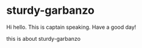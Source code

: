 # sturdy-garbanzo

Hi hello. This is captain speaking. Have a good day!

this is about sturdy-garbanzo

